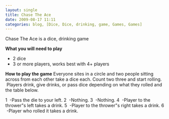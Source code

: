 ```yaml
---
layout: single
title: Chase The Ace
date: 2009-08-17 11:11
categories: blog, [Dice, Dice, drinking, game, Games, Games]
---
```

Chase The Ace is a dice, drinking game

<strong>What you will need to play</strong>
<ul>
	<li>2 dice</li>
	<li>3 or more players, works best with 4+ players</li>
</ul>
<strong>How to play the game</strong>
Everyone sites in a circle and two people sitting across from each other take a dice each.
Count two three and start rolling.  Players drink, give drinks, or pass dice depending on what they rolled and the table below.

1  -Pass the die to your left.
2  -Nothing.
3  -Nothing.
4  -Player to the thrower&quot;s left takes a drink.
5  -Player to the thrower&quot;s right takes a drink.
6  -Player who rolled it takes a drink.

